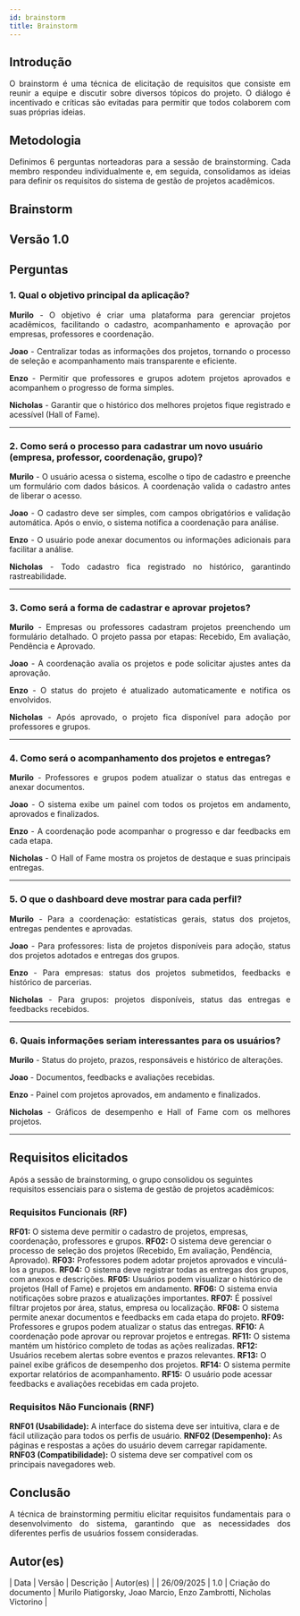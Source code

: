 ```yaml
---
id: brainstorm
title: Brainstorm
---
```

 

## Introdução
<p align = "justify">
O brainstorm é uma técnica de elicitação de requisitos que consiste em reunir a equipe e discutir sobre diversos tópicos do projeto. O diálogo é incentivado e críticas são evitadas para permitir que todos colaborem com suas próprias ideias.
</p>

## Metodologia
<p align = "justify">
Definimos 6 perguntas norteadoras para a sessão de brainstorming. Cada membro respondeu individualmente e, em seguida, consolidamos as ideias para definir os requisitos do sistema de gestão de projetos acadêmicos.
</p>

## Brainstorm

## Versão 1.0

## Perguntas

### 1. Qual o objetivo principal da aplicação?

<p align = "justify">
<b>Murilo</b> - O objetivo é criar uma plataforma para gerenciar projetos acadêmicos, facilitando o cadastro, acompanhamento e aprovação por empresas, professores e coordenação.
</p>
<p align = "justify">
<b>Joao</b> - Centralizar todas as informações dos projetos, tornando o processo de seleção e acompanhamento mais transparente e eficiente.
</p>
<p align = "justify">
<b>Enzo</b> - Permitir que professores e grupos adotem projetos aprovados e acompanhem o progresso de forma simples.
</p>
<p align = "justify">
<b>Nicholas</b> - Garantir que o histórico dos melhores projetos fique registrado e acessível (Hall of Fame).
</p>

---

### 2. Como será o processo para cadastrar um novo usuário (empresa, professor, coordenação, grupo)?

<p align = "justify">
<b>Murilo</b> - O usuário acessa o sistema, escolhe o tipo de cadastro e preenche um formulário com dados básicos. A coordenação valida o cadastro antes de liberar o acesso.
</p>
<p align = "justify">
<b>Joao</b> - O cadastro deve ser simples, com campos obrigatórios e validação automática. Após o envio, o sistema notifica a coordenação para análise.
</p>
<p align = "justify">
<b>Enzo</b> - O usuário pode anexar documentos ou informações adicionais para facilitar a análise.
</p>
<p align = "justify">
<b>Nicholas</b> - Todo cadastro fica registrado no histórico, garantindo rastreabilidade.
</p>

---

### 3. Como será a forma de cadastrar e aprovar projetos?

<p align = "justify">
<b>Murilo</b> - Empresas ou professores cadastram projetos preenchendo um formulário detalhado. O projeto passa por etapas: Recebido, Em avaliação, Pendência e Aprovado.
</p>
<p align = "justify">
<b>Joao</b> - A coordenação avalia os projetos e pode solicitar ajustes antes da aprovação.
</p>
<p align = "justify">
<b>Enzo</b> - O status do projeto é atualizado automaticamente e notifica os envolvidos.
</p>
<p align = "justify">
<b>Nicholas</b> - Após aprovado, o projeto fica disponível para adoção por professores e grupos.
</p>

---

### 4. Como será o acompanhamento dos projetos e entregas?

<p align = "justify">
<b>Murilo</b> - Professores e grupos podem atualizar o status das entregas e anexar documentos.
</p>
<p align = "justify">
<b>Joao</b> - O sistema exibe um painel com todos os projetos em andamento, aprovados e finalizados.
</p>
<p align = "justify">
<b>Enzo</b> - A coordenação pode acompanhar o progresso e dar feedbacks em cada etapa.
</p>
<p align = "justify">
<b>Nicholas</b> - O Hall of Fame mostra os projetos de destaque e suas principais entregas.
</p>

---

### 5. O que o dashboard deve mostrar para cada perfil?

<p align = "justify">
<b>Murilo</b> - Para a coordenação: estatísticas gerais, status dos projetos, entregas pendentes e aprovadas.
</p>
<p align = "justify">
<b>Joao</b> - Para professores: lista de projetos disponíveis para adoção, status dos projetos adotados e entregas dos grupos.
</p>
<p align = "justify">
<b>Enzo</b> - Para empresas: status dos projetos submetidos, feedbacks e histórico de parcerias.
</p>
<p align = "justify">
<b>Nicholas</b> - Para grupos: projetos disponíveis, status das entregas e feedbacks recebidos.
</p>

---

### 6. Quais informações seriam interessantes para os usuários?

<p align = "justify">
<b>Murilo</b> - Status do projeto, prazos, responsáveis e histórico de alterações.
</p>
<p align = "justify">
<b>Joao</b> - Documentos, feedbacks e avaliações recebidas.
</p>
<p align = "justify">
<b>Enzo</b> - Painel com projetos aprovados, em andamento e finalizados.
</p>
<p align = "justify">
<b>Nicholas</b> - Gráficos de desempenho e Hall of Fame com os melhores projetos.
</p>

---

## Requisitos elicitados

Após a sessão de brainstorming, o grupo consolidou os seguintes requisitos essenciais para o sistema de gestão de projetos acadêmicos:

### Requisitos Funcionais (RF)

**RF01:** O sistema deve permitir o cadastro de projetos, empresas, coordenação, professores e grupos.
**RF02:** O sistema deve gerenciar o processo de seleção dos projetos (Recebido, Em avaliação, Pendência, Aprovado).
**RF03:** Professores podem adotar projetos aprovados e vinculá-los a grupos.
**RF04:** O sistema deve registrar todas as entregas dos grupos, com anexos e descrições.
**RF05:** Usuários podem visualizar o histórico de projetos (Hall of Fame) e projetos em andamento.
**RF06:** O sistema envia notificações sobre prazos e atualizações importantes.
**RF07:** É possível filtrar projetos por área, status, empresa ou localização.
**RF08:** O sistema permite anexar documentos e feedbacks em cada etapa do projeto.
**RF09:** Professores e grupos podem atualizar o status das entregas.
**RF10:** A coordenação pode aprovar ou reprovar projetos e entregas.
**RF11:** O sistema mantém um histórico completo de todas as ações realizadas.
**RF12:** Usuários recebem alertas sobre eventos e prazos relevantes.
**RF13:** O painel exibe gráficos de desempenho dos projetos.
**RF14:** O sistema permite exportar relatórios de acompanhamento.
**RF15:** O usuário pode acessar feedbacks e avaliações recebidas em cada projeto.

### Requisitos Não Funcionais (RNF)

**RNF01 (Usabilidade):** A interface do sistema deve ser intuitiva, clara e de fácil utilização para todos os perfis de usuário.
**RNF02 (Desempenho):** As páginas e respostas a ações do usuário devem carregar rapidamente.
**RNF03 (Compatibilidade):** O sistema deve ser compatível com os principais navegadores web.

## Conclusão
<p align = "justify">
A técnica de brainstorming permitiu elicitar requisitos fundamentais para o desenvolvimento do sistema, garantindo que as necessidades dos diferentes perfis de usuários fossem consideradas.
</p>

## Autor(es)
| Data | Versão | Descrição | Autor(es) |
| 26/09/2025 | 1.0 | Criação do documento | Murilo Piatigorsky, Joao Marcio, Enzo Zambrotti, Nicholas Victorino |
